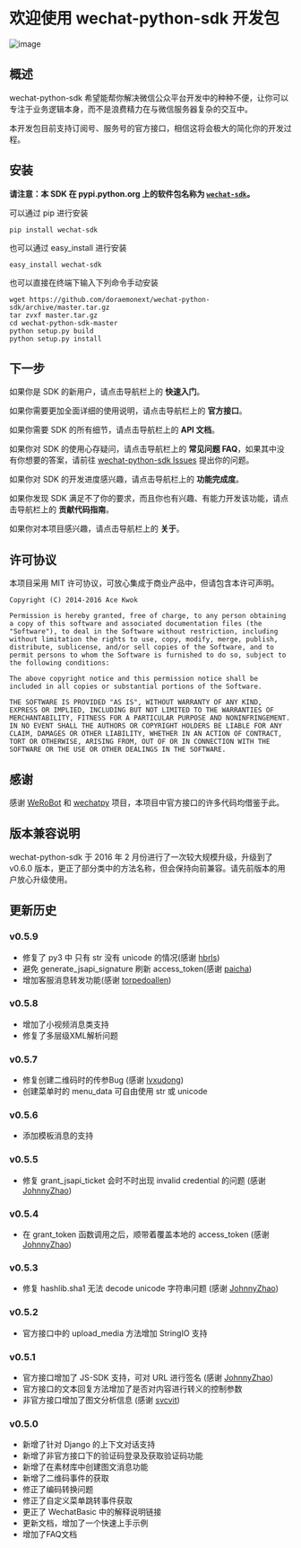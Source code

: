 # 欢迎使用 wechat-python-sdk 开发包

![image](/img/logo.png)
## 概述

wechat-python-sdk 希望能帮你解决微信公众平台开发中的种种不便，让你可以专注于业务逻辑本身，而不是浪费精力在与微信服务器复杂的交互中。

本开发包目前支持订阅号、服务号的官方接口，相信这将会极大的简化你的开发过程。

## 安装

**请注意：本 SDK 在 pypi.python.org 上的软件包名称为 [`wechat-sdk`](https://pypi.python.org/pypi/wechat-sdk)。**

可以通过 pip 进行安装

    pip install wechat-sdk

也可以通过 easy_install 进行安装

    easy_install wechat-sdk

也可以直接在终端下输入下列命令手动安装

    wget https://github.com/doraemonext/wechat-python-sdk/archive/master.tar.gz
    tar zvxf master.tar.gz
    cd wechat-python-sdk-master
    python setup.py build
    python setup.py install
    
## 下一步
	
如果你是 SDK 的新用户，请点击导航栏上的 **快速入门**。

如果你需要更加全面详细的使用说明，请点击导航栏上的 **官方接口**。

如果你需要 SDK 的所有细节，请点击导航栏上的 **API 文档**。

如果你对 SDK 的使用心存疑问，请点击导航栏上的 **常见问题 FAQ**，如果其中没有你想要的答案，请前往 [wechat-python-sdk Issues](https://github.com/wechat-python-sdk/wechat-python-sdk/issues) 提出你的问题。

如果你对 SDK 的开发进度感兴趣，请点击导航栏上的 **功能完成度**。

如果你发现 SDK 满足不了你的要求，而且你也有兴趣、有能力开发该功能，请点击导航栏上的 **贡献代码指南**。

如果你对本项目感兴趣，请点击导航栏上的 **关于**。

## 许可协议

本项目采用 MIT 许可协议，可放心集成于商业产品中，但请包含本许可声明。

    Copyright (C) 2014-2016 Ace Kwok
    
    Permission is hereby granted, free of charge, to any person obtaining a copy of this software and associated documentation files (the "Software"), to deal in the Software without restriction, including without limitation the rights to use, copy, modify, merge, publish, distribute, sublicense, and/or sell copies of the Software, and to permit persons to whom the Software is furnished to do so, subject to the following conditions:
    
    The above copyright notice and this permission notice shall be included in all copies or substantial portions of the Software.
    
    THE SOFTWARE IS PROVIDED "AS IS", WITHOUT WARRANTY OF ANY KIND, EXPRESS OR IMPLIED, INCLUDING BUT NOT LIMITED TO THE WARRANTIES OF MERCHANTABILITY, FITNESS FOR A PARTICULAR PURPOSE AND NONINFRINGEMENT. IN NO EVENT SHALL THE AUTHORS OR COPYRIGHT HOLDERS BE LIABLE FOR ANY CLAIM, DAMAGES OR OTHER LIABILITY, WHETHER IN AN ACTION OF CONTRACT, TORT OR OTHERWISE, ARISING FROM, OUT OF OR IN CONNECTION WITH THE SOFTWARE OR THE USE OR OTHER DEALINGS IN THE SOFTWARE.

## 感谢

感谢 [WeRoBot](https://github.com/whtsky/WeRoBot) 和 [wechatpy](https://github.com/jxtech/wechatpy) 项目，本项目中官方接口的许多代码均借鉴于此。

## 版本兼容说明

wechat-python-sdk 于 2016 年 2 月份进行了一次较大规模升级，升级到了 v0.6.0 版本，更正了部分类中的方法名称，但会保持向前兼容。请先前版本的用户放心升级使用。

## 更新历史

### v0.5.9

* 修复了 py3 中 只有 str 没有 unicode 的情况(感谢 [hbrls](https://github.com/hbrls))
* 避免 generate_jsapi_signature 刷新 access_token(感谢 [paicha](https://github.com/paicha))
* 增加客服消息转发功能(感谢 [torpedoallen](https://github.com/torpedoallen))

### v0.5.8

* 增加了小视频消息类支持
* 修复了多层级XML解析问题

### v0.5.7

* 修复创建二维码时的传参Bug (感谢 [lvxudong](https://github.com/lvxudong))
* 创建菜单时的 menu_data 可自由使用 str 或 unicode

### v0.5.6

* 添加模板消息的支持

### v0.5.5

* 修复 grant_jsapi_ticket 会时不时出现 invalid credential 的问题 (感谢 [JohnnyZhao](https://github.com/JohnnyZhao))

### v0.5.4

* 在 grant_token 函数调用之后，顺带着覆盖本地的 access_token (感谢 [JohnnyZhao](https://github.com/JohnnyZhao))

### v0.5.3

* 修复 hashlib.sha1 无法 decode unicode 字符串问题 (感谢 [JohnnyZhao](https://github.com/JohnnyZhao))

### v0.5.2

* 官方接口中的 upload_media 方法增加 StringIO 支持

### v0.5.1

* 官方接口增加了 JS-SDK 支持，可对 URL 进行签名 (感谢 [JohnnyZhao](https://github.com/JohnnyZhao))
* 官方接口的文本回复方法增加了是否对内容进行转义的控制参数
* 非官方接口增加了图文分析信息 (感谢 [svcvit](https://github.com/svcvit))

### v0.5.0

* 新增了针对 Django 的上下文对话支持
* 新增了非官方接口下的验证码登录及获取验证码功能
* 新增了在素材库中创建图文消息功能
* 新增了二维码事件的获取
* 修正了编码转换问题
* 修正了自定义菜单跳转事件获取
* 更正了 WechatBasic 中的解释说明链接
* 更新文档，增加了一个快速上手示例
* 增加了FAQ文档

